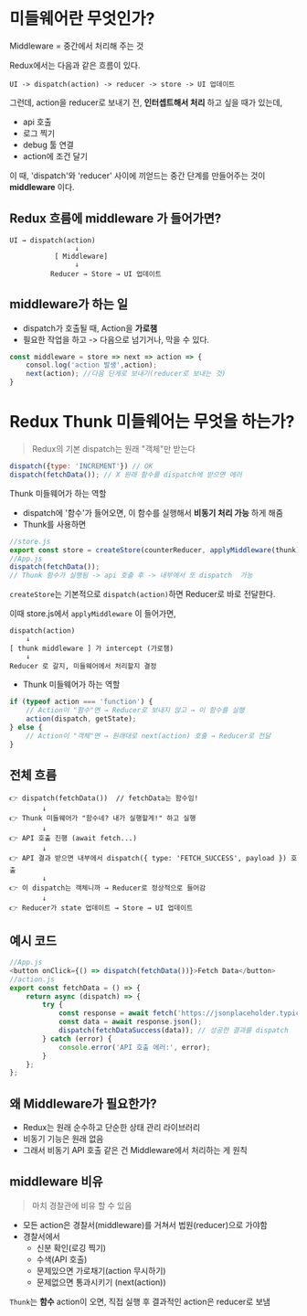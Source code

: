 # 미들웨어란 무엇인가?
Middleware = 중간에서 처리해 주는 것

Redux에서는 다음과 같은 흐름이 있다.
```
UI -> dispatch(action) -> reducer -> store -> UI 업데이트
```

그런데, action을 reducer로 보내기 전, **인터셉트해서 처리** 하고 싶을 때가 있는데,
- api 호출
- 로그 찍기
- debug 툴 연결
- action에 조건 달기

이 때, 'dispatch'와 'reducer' 사이에 끼얻드는 중간 단계를 만들어주는 것이 **middleware** 이다.

## Redux 흐름에 middleware 가 들어가면?
```
UI → dispatch(action)
                ↓
           [ Middleware]
                ↓
          Reducer → Store → UI 업데이트
```

## middleware가 하는 일

- dispatch가 호출될 때, Action을 **가로챔**
- 필요한 작업을 하고 -> 다음으로 넘기거나, 막을 수 있다.
```js
const middleware = store => next => action => {
	consol.log('action 발생',action);
	next(action); //다음 단게로 보내기(reducer로 보내는 것)
}
```


# Redux Thunk 미들웨어는 무엇을 하는가?
> Redux의 기본 dispatch는 원래 "객체"만 받는다

```js
dispatch({type: 'INCREMENT'}) // OK
dispatch(fetchData()); // X 원래 함수를 dispatch에 받으면 에러
```

Thunk 미들웨어가 하는 역할
- dispatch에 '함수'가 들어오면, 이 함수를 실행해서 **비동기 처리 가능** 하게 해줌
- Thunk를 사용하면
```js
//store.js
export const store = createStore(counterReducer, applyMiddleware(thunk));
//App.js
dispatch(fetchData()); 
// Thunk 함수가 실행됨 -> api 호출 후 -> 내부에서 또 dispatch  가능
```

`createStore`는 기본적으로 `dispatch(action)`하면 Reducer로 바로 전달한다.

이때 store.js에서 `applyMiddleware` 이 들어가면,
```
dispatch(action)
    ↓
[ thunk middleware ] 가 intercept (가로챔)
    ↓
Reducer 로 갈지, 미들웨어에서 처리할지 결정
```
- Thunk 미들웨어가 하는 역할
```js
if (typeof action === 'function') {
    // Action이 "함수"면 → Reducer로 보내지 않고 → 이 함수를 실행
    action(dispatch, getState);
} else {
    // Action이 "객체"면 → 원래대로 next(action) 호출 → Reducer로 전달
}
```

## 전체 흐름
```
👉 dispatch(fetchData())  // fetchData는 함수임!
        ↓
👉 Thunk 미들웨어가 "함수네? 내가 실행할게!" 하고 실행
        ↓
👉 API 호출 진행 (await fetch...)
        ↓
👉 API 결과 받으면 내부에서 dispatch({ type: 'FETCH_SUCCESS', payload }) 호출
        ↓
👉 이 dispatch는 객체니까 → Reducer로 정상적으로 들어감
        ↓
👉 Reducer가 state 업데이트 → Store → UI 업데이트
```

## 예시 코드
```js
//App.js
<button onClick={() => dispatch(fetchData())}>Fetch Data</button>
//action.js
export const fetchData = () => {
    return async (dispatch) => {
        try {
            const response = await fetch('https://jsonplaceholder.typicode.com/posts/1');
            const data = await response.json();
            dispatch(fetchDataSuccess(data)); // 성공한 결과를 dispatch
        } catch (error) {
            console.error('API 호출 에러:', error);
        }
    };
};
```

## 왜 Middleware가 필요한가?
-  Redux는 원래 순수하고 단순한 상태 관리 라이브러리
- 비동기 기능은 원래 없음
- 그래서 비동기 API 호출 같은 건 Middleware에서 처리하는 게 원칙

## middleware 비유
> 마치 경찰관에 비유 할 수 있음
- 모든 action은 경찰서(middleware)를 거쳐서 법원(reducer)으로 가야함
- 경찰서에서
	- 신분 확인(로깅 찍기)
	- 수색(API 호출)
	- 문제있으면 가로채기(action 무시하기)
	- 문제없으면 통과시키기 (next(action))

`Thunk`는 **함수** action이 오면, 직접 실행 후 결과적인 action은 reducer로 보냄
